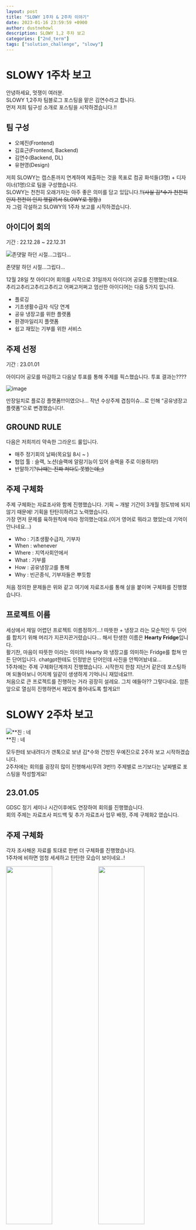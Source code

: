```yaml
---
layout: post
title: "SLOWY 1주차 & 2주차 이야기"
date: 2023-01-16 23:59:59 +0900
author: dustnehowl
description: SLOWY 1,2 주차 보고
categories: ["2nd_term"]
tags: ["solution_challenge", "slowy"]
---
```


# SLOWY 1주차 보고

안녕하세요, 멋쟁이 여러분.  
SLOWY 1,2주차 팀블로그 포스팅을 맡은 김연수라고 합니다.  
먼저 저희 팀구성 소개로 포스팅을 시작하겠습니다.!!  


## 팀 구성

 - 오예진(Frontend)
 - 김효근(Frontend, Backend)
 - 김연수(Backend, DL)
 - 유현영(Design)

저희 SLOWY는 캡스톤까지 연계하여 제출하는 것을 목표로 컴공 화석들(3명) + 디자이너(1명)으로 팀을 구성했습니다.  
SLOWY는 천천히 오래가자는 아주 좋은 의미를 담고 있답니다.!!~~(사실 김*수가 천천히인지 천천이 인지 헷갈려서 SLOWY로 정함.)~~  
자 그럼 각설하고 SLOWY의 1주차 보고를 시작하겠습니다.  

## 아이디어 회의

기간 : 22.12.28 ~ 22.12.31

![존댓말 하던 시절...그립다...](https://cdn.discordapp.com/attachments/874897301292875836/1065301172564533328/1.png)

존댓말 하던 시절…그립다…  

12월 28일 첫 아이디어 회의를 시작으로 31일까지 아이디어 공모를 진행했는데요.  
추리고추리고추리고추리고 어쩌고저쩌고 엄선한 아이디어는 다음 5가지 입니다.

- 플로깅
- 기초생활수급자 식당 연계
- 공유 냉장고를 위한 플랫폼
- 환경마일리지 플랫폼
- 쉽고 재밌는 기부를 위한 서비스

## 주제 선정

기간 : 23.01.01

아이디어 공모를 마감하고 다음날 투표를 통해 주제를 픽스했습니다. 투표 결과는????

![image](https://cdn.discordapp.com/attachments/874897301292875836/1065301172841349230/2.png)

만장일치로 플로깅 플랫폼!!!이였으나… 작년 수상주제 겹침이슈…로 인해 “공유냉장고 플랫폼”으로 변경했습니다!.

## GROUND RULE

다음은 저희끼리 약속한 그라운드 룰입니다.

- 매주 정기회의 날짜(목요일 8시 ~ )
- 협업 툴 : 슬랙, 노션(슬랙에 알람기능이 있어 슬랙을 주로 이용하자!)
- 반말하기?~~(나때는 진짜 쳐다도 못봤는데;;)~~

## 주제 구체화

주제 구체화는 자료조사와 함께 진행했습니다. 기획 ~ 개발 기간이 3개월 정도밖에 되지 않기 때문에! 기획을 탄탄히하려고 노력했습니다.  
가장 먼저 문제를 육하원칙에 따라 정의했는데요.(이거 영어로 뭐라고 했었는데 기억이 안나네요…)

- Who : 기초생활수급자, 기부자
- When : whenever
- Where : 지역사회안에서
- What : 기부를
- How : 공유냉장고를 통해
- Why : 빈곤종식, 기부자들은 뿌듯함

처음 정의한 문제들은 위와 같고 여기에 자료조사를 통해 살을 붙이며 구체화를 진행했습니다.

## 프로젝트 이름

세상에서 제일 어렵던 프로젝트 이름정하기…! 따뜻한 + 냉장고 라는 모순적인 두 단어를 합치기 위해 머리가 지끈지끈거렸습니다… 해서 탄생한 이름은 **Hearty Fridge**입니다.  
활기찬, 마음이 따뜻한 이라는 의미의 Hearty 와 냉장고를 의미하는 Fridge를 합쳐 만든 단어입니다. chatgpt한테도 인정받은 단어인데 사진을 안찍어놨네요…  
1주차에는 주제 구체화단계까지 진행했습니다. 시작한지 한참 지난거 같은데 포스팅하며 되돌아보니 어저께 일같이 생생하게 기억나니 재밌네요!!!.  
처음으로 큰 프로젝트를 진행하는 거라 굉장히 설레요. 그치 얘들아?? 그렇다네요. 암튼 앞으로 열심히 진행하면서 재밌게 풀어내도록 할게요!!

# SLOWY 2주차 보고

![**진 : 네](https://cdn.discordapp.com/attachments/874897301292875836/1065301173072048189/3.png)  
**진 : 네

모두한테 보내려다가 갠톡으로 보낸 김*수와 건방진 우예진으로 2주차 보고 시작하겠습니다.  
2주차에는 회의를 굉장히 많이 진행해서(무려 3번!!) 주제별로 쓰기보다는 날짜별로 포스팅을 작성할게요!

## 23.01.05

GDSC 정기 세미나 시간이후에도 연장하여 회의를 진행했습니다.  
회의 주제는 자료조사 피드백 및 추가 자료조사 업무 배정, 주제 구체화2 였습니다. 

## 주제 구체화

각자 조사해온 자료를 토대로 한번 더 구체화를 진행했습니다.  
1주차에 비하면 엄청 세세하고 탄탄한 모습이 보이네요..!

<div>
    <img style="width: 50%; float: left;" src="https://cdn.discordapp.com/attachments/874897301292875836/1065301173323702323/4.png"/>
    <img style="width: 50%; float: left;" src="https://cdn.discordapp.com/attachments/874897301292875836/1065301171176218664/5.png"/>
</div>  

## 추가 자료조사 업무 배정

아직까지는 어떤 작품이 나올지 감지 안잡히기 때문에 벤치마킹이나 추가로 자료조사를 진행하기로 했습니다.

![스크린샷 2023-01-13 오후 2.16.46.png](https://cdn.discordapp.com/attachments/874897301292875836/1065301171436257320/6.png)

다음 회의때 위에 자료조사들을 확정 및 정리하고, 그 다음날엔 와이어프레임 제작을 하자고 다짐하며 이날은 회의를 마쳤습니다.

## 23.01.08

![스크린샷 2023-01-13 오후 2.27.08.png](https://cdn.discordapp.com/attachments/874897301292875836/1065301171683733584/7.png)

띠용..? 이게 회의록???? 이날은 온라인으로 회의하기도 했고 추가 업무배정 받은 것을 취합하는 작업정도만 진행하고 놀았습니다!!!

<div>
    <img style="width: 50%; float: left;" src="https://cdn.discordapp.com/attachments/874897301292875836/1065301171910221885/8.png"/>
    <img style="width: 50%; float: left;" src="https://cdn.discordapp.com/attachments/874897301292875836/1065301172241563668/9.png"/>
</div>  

누군지는 모르겠는데 진짜 화나지 않나요ㅋㅋㅋㅋ ㅋㅋ ㅋㅋ ㅋㅋㅋ 사진 소장하고 싶으신 분은 개인적으로 연락주세요!

## 23.01.09

전날 회의에서 열심히 놀았기? 때문에 든든하게 배부터 채우고 회의 진행했습니다.  
9일 회의에서는 메인 기능과 프로젝트 전반적인 느낌 선정을 진행했습니다.

## 메인 기능 선정

와이어 프레임을 짜기 전에 핵심 기능을 먼저 선정하는 작업을 진행했습니다.  
공유 냉장고 + 기초생활수급자라는 주제에 맞게 다음과 같이 5개의 핵심 기능을 선정했습니다.

1. 지도
2. 냉장고 안에 음식 정보
3. 수급자 인증
4. 기부 음식 폼 제출
5. 음식 가져갔다는 인증
    1. 감사 편지(인증 수단)

## +추가 기능

핵심 기능을 선정하면서 부가적이라고 생각되는 기능들은 추가 기능으로 두고 하나씩 추가할 예정입니다!

1. 음식이 채워지면 공지하는 기능
2. 마일리지 시스템

## 느낌, 분위기 선정

따뜻한 느낌이라는 큰 분위기를 정하고 여러 레퍼런스들을 참고하여 베이스 레퍼런스를 선정했습니다. ~~(사실 컴공 눈에 디자이너 현영님이 엄선해온 레퍼런스들은 다 예쁘고 좋아보였지만..)~~ 주요 기능을 해치지 않으면서도 따듯한 느낌을 주는 okdrugs를 베이스로 선정했습니다.  
다음 회의까지 ‘수급자 예쁜 말 생각하기’, ‘각자 맡은 와이어프레임 초안 그리기’, ‘로고, 폰트 생각해오기’라는 숙제를 가지고 9일 회의를 마무리 했습니다.  
기획을 2주 가까이 진행하면서 기획이 얼마나 힘든지 다시금 느낄 수 있었던 것 같네요ㅠㅠ.. 또 정말 열심히 기획했는데 어휘력과 언어 구사력이 부족해 노력을 다 보여드릴 수 없어 아쉽습니다ㅠㅠ 암튼 저희 SLOWY는 더 열심히 준비하고 진행해서 3주차 보고로 돌아오겠습니당. 모두 안뇽!!@!@!@!@